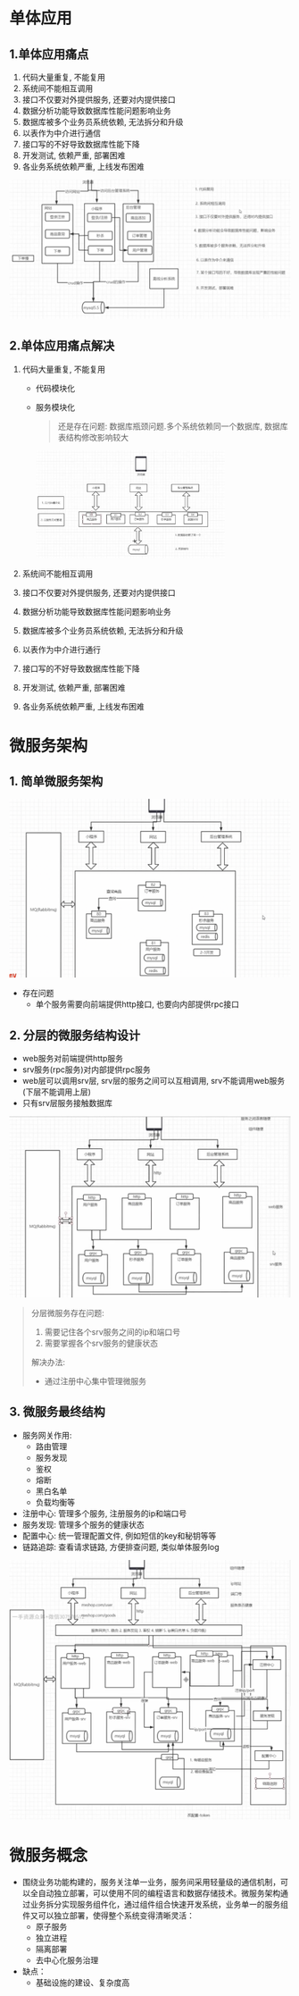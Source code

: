 # 单体应用

## 1.单体应用痛点

1. 代码大量重复, 不能复用
2. 系统间不能相互调用
3. 接口不仅要对外提供服务, 还要对内提供接口
4. 数据分析功能导致数据库性能问题影响业务
5. 数据库被多个业务员系统依赖, 无法拆分和升级
6. 以表作为中介进行通信
7. 接口写的不好导致数据库性能下降
8. 开发测试, 依赖严重, 部署困难
9. 各业务系统依赖严重, 上线发布困难

![image-20211101003645510](https://raw.githubusercontent.com/daniuEvan/pictrues/main/Typora/image-20211101003645510.png)

## 2.单体应用痛点解决

1. 代码大量重复, 不能复用

   - 代码模块化

   - 服务模块化

     > 还是存在问题: 数据库瓶颈问题.多个系统依赖同一个数据库, 数据库表结构修改影响较大

     <img src="https://raw.githubusercontent.com/daniuEvan/pictrues/main/Typora/image-20211101004538218.png" alt="image-20211101004538218" style="zoom:33%;" />

2. 系统间不能相互调用

3. 接口不仅要对外提供服务, 还要对内提供接口

4. 数据分析功能导致数据库性能问题影响业务

5. 数据库被多个业务员系统依赖, 无法拆分和升级

6. 以表作为中介进行通行

7. 接口写的不好导致数据库性能下降

8. 开发测试, 依赖严重, 部署困难

9. 各业务系统依赖严重, 上线发布困难

# 微服务架构

## 1. 简单微服务架构



<img src="https://raw.githubusercontent.com/daniuEvan/pictrues/main/Typora/image-20211101005434642.png" alt="image-20211101005434642" style="zoom:50%;" />

- 存在问题
  - 单个服务需要向前端提供http接口, 也要向内部提供rpc接口

## 2. 分层的微服务结构设计

- web服务对前端提供http服务
- srv服务(rpc服务)对内部提供rpc服务
- web层可以调用srv层, srv层的服务之间可以互相调用, srv不能调用web服务(下层不能调用上层)
- 只有srv层服务接触数据库

<img src="https://raw.githubusercontent.com/daniuEvan/pictrues/main/Typora/image-20211101010446774.png" alt="image-20211101010446774" style="zoom:50%;" />

> 分层微服务存在问题:
>
> 1. 需要记住各个srv服务之间的ip和端口号
> 2. 需要掌握各个srv服务的健康状态
>
> 解决办法:
>
> - 通过注册中心集中管理微服务

## 3. 微服务最终结构

- 服务网关作用: 
  - 路由管理
  - 服务发现
  - 鉴权
  - 熔断
  - 黑白名单
  - 负载均衡等
- 注册中心: 管理多个服务, 注册服务的ip和端口号
- 服务发现: 管理多个服务的健康状态
- 配置中心: 统一管理配置文件, 例如短信的key和秘钥等等
- 链路追踪: 查看请求链路, 方便排查问题, 类似单体服务log

![微服务结构](https://raw.githubusercontent.com/daniuEvan/pictrues/main/Typora/%E5%BE%AE%E6%9C%8D%E5%8A%A1%E7%BB%93%E6%9E%84.png)



# 微服务概念

- 围绕业务功能构建的，服务关注单一业务，服务间采用轻量级的通信机制，可以全自动独立部署，可以使用不同的编程语言和数据存储技术。微服务架构通过业务拆分实现服务组件化，通过组件组合快速开发系统，业务单一的服务组件又可以独立部署，使得整个系统变得清晰灵活：
  - 原子服务
  - 独立进程
  - 隔离部署
  - 去中心化服务治理
- 缺点：
  - 基础设施的建设、复杂度高